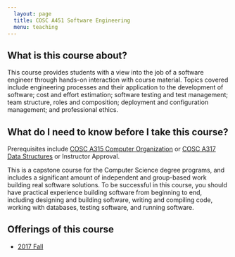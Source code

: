 ```yaml
---
  layout: page
  title: COSC A451 Software Engineering
  menu: teaching
---
```


## What is this course about?
This course provides students with a view into the job of a software engineer through hands-on interaction with course material. Topics covered include engineering processes and their application to the development of software; cost and effort estimation; software testing and test management; team structure, roles and composition; deployment and configuration management; and professional ethics.

## What do I need to know before I take this course?
Prerequisites include [COSC A315 Computer Organization](http://2017bulletin.loyno.edu/undergraduate/computer-science#cosc-a315) or [COSC A317 Data Structures](http://2017bulletin.loyno.edu/undergraduate/computer-science#cosc-a317) or Instructor Approval.

This is a capstone course for the Computer Science degree programs, and includes a significant amount of independent and group-based work building real software solutions. To be successful in this course, you should have practical experience building software from beginning to end, including designing and building software, writing and compiling code, working with databases, testing software, and running software.

## Offerings of this course
* [2017 Fall](./2017f/)

